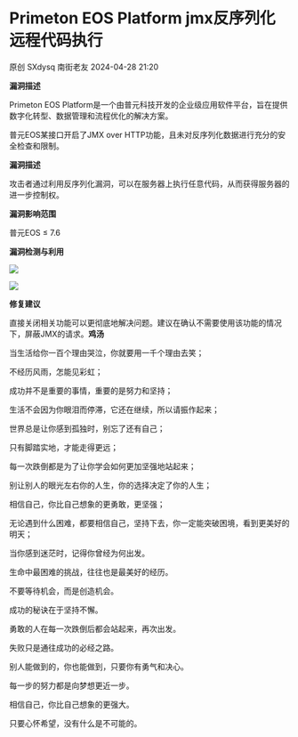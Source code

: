 #  Primeton EOS Platform jmx反序列化远程代码执行   
原创 SXdysq  南街老友   2024-04-28 21:20  
  
**漏洞描述**  
  
Primeton EOS Platform是一个由普元科技开发的企业级应用软件平台，旨在提供数字化转型、数据管理和流程优化的解决方案。  
  
普元EOS某接口开启了JMX over HTTP功能，且未对反序列化数据进行充分的安全检查和限制。  
  
**漏洞描述**  
  
攻击者通过利用反序列化漏洞，可以在服务器上执行任意代码，从而获得服务器的进一步控制权。  
  
**漏洞影响范围**  
  
普元EOS ≤ 7.6  
  
**漏洞检测与利用**  
  
![](https://mmbiz.qpic.cn/sz_mmbiz_png/dfviaLov8RtBH6NRebJU0KaibAngsKvVNHRJiaPWKNHY67J8DFwCdJHOkdPOs2sonsAlIMrEe8DyptxLA5tWXIibpw/640?wx_fmt=png&from=appmsg "")  
  
![](https://mmbiz.qpic.cn/sz_mmbiz_png/dfviaLov8RtBH6NRebJU0KaibAngsKvVNHRf9ZqAUnhaM7W9SxjfULZxYZBCvjiblhibv10L1ovR9QFee7CHRmlcDg/640?wx_fmt=png&from=appmsg "")  
  
  
**修复建议**  
  
直接关闭相关功能可以更彻底地解决问题。建议在确认不需要使用该功能的情况下，屏蔽JMX的请求。**鸡汤**  
  
当生活给你一百个理由哭泣，你就要用一千个理由去笑；  
  
不经历风雨，怎能见彩虹；  
  
成功并不是重要的事情，重要的是努力和坚持；  
  
生活不会因为你眼泪而停滞，它还在继续，所以请振作起来；  
  
世界总是让你感到孤独时，别忘了还有自己；  
  
只有脚踏实地，才能走得更远；  
  
每一次跌倒都是为了让你学会如何更加坚强地站起来；  
  
别让别人的眼光左右你的人生，你的选择决定了你的人生；  
  
相信自己，你比自己想象的更勇敢，更坚强；  
  
无论遇到什么困难，都要相信自己，坚持下去，你一定能突破困境，看到更美好的明天；  
  
当你感到迷茫时，记得你曾经为何出发。  
  
生命中最困难的挑战，往往也是最美好的经历。  
  
不要等待机会，而是创造机会。  
  
成功的秘诀在于坚持不懈。  
  
勇敢的人在每一次跌倒后都会站起来，再次出发。  
  
失败只是通往成功的必经之路。  
  
别人能做到的，你也能做到，只要你有勇气和决心。  
  
每一步的努力都是向梦想更近一步。  
  
相信自己，你比自己想象的更强大。  
  
只要心怀希望，没有什么是不可能的。  
  
  
  
  
